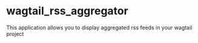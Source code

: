 # wagtail_rss_aggregator
This application allows you to display aggregated rss feeds in your wagtail project
